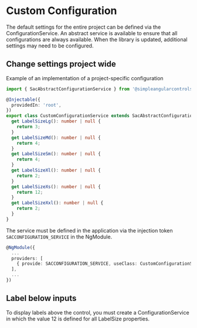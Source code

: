 # Custom Configuration

The default settings for the entire project can be defined via the ConfigurationService. An abstract service is available to ensure that all configurations are always available. When the library is updated, additional settings may need to be configured.

## Change settings project wide

Example of an implementation of a project-specific configuration

```typescript
import { SacAbstractConfigurationService } from '@simpleangularcontrols/sac-common';

@Injectable({
  providedIn: 'root',
})
export class CustomConfigurationService extends SacAbstractConfigurationService {
  get LabelSizeLg(): number | null {
    return 3;
  }
  get LabelSizeMd(): number | null {
    return 4;
  }
  get LabelSizeSm(): number | null {
    return 4;
  }
  get LabelSizeXl(): number | null {
    return 2;
  }
  get LabelSizeXs(): number | null {
    return 12;
  }
  get LabelSizeXxl(): number | null {
    return 2;
  }
}
```

The service must be defined in the application via the injection token `SACCONFIGURATION_SERVICE` in the NgModule.

```typescript
@NgModule({
  ...
  providers: [
    { provide: SACCONFIGURATION_SERVICE, useClass: CustomConfigurationService },
  ],
  ...
})
```

## Label below inputs

To display labels above the control, you must create a ConfigurationService in which the value 12 is defined for all LabelSize properties.
